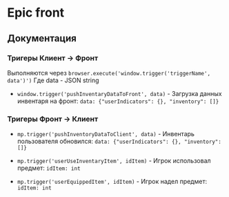 # Epic front

## Документация

### Тригеры **Клиент -> Фронт**

Выполняются через  `browser.execute('window.trigger('triggerName', data')')`
Где data - JSON string

- `window.trigger('pushInventaryDataToFront', data)` - Загрузка данных инвентаря на фронт: `data: {"userIndicators": {}, "inventory": []}`

### Тригеры **Фронт -> Клиент**

- `mp.trigger('pushInventoryDataToClient', data)` - Инвентарь пользователя обновился: `data: {"userIndicators": {}, "inventory": []}`

- `mp.trigger('userUseInventaryItem', idItem)` - Игрок использовал предмет: `idItem: int`

- `mp.trigger('userEquippedItem', idItem)` - Игрок надел предмет: `idItem: int`
